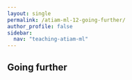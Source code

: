 ```yaml
---
layout: single
permalink: /atiam-ml-12-going-further/
author_profile: false
sidebar:
  nav: "teaching-atiam-ml"
---
```


## Going further

